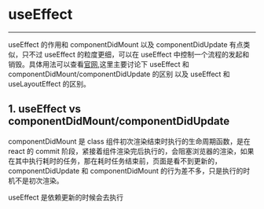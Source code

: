 # useEffect

---

useEffect 的作用和 componentDidMount 以及 componentDidUpdate 有点类似，只不过 useEffect 的粒度更细，可以在 useEffect 中控制一个流程的发起和销毁。具体用法可以查看[官网](https://zh-hans.reactjs.org/docs/hooks-effect.html),这里主要讨论下 useEffect 和 componentDidMount/componentDidUpdate 的区别 以及 useEffect 和 useLayoutEffect 的区别。

## 1. useEffect vs componentDidMount/componentDidUpdate

componentDidMount 是 class 组件初次渲染结束时执行的生命周期函数，是在 react 的 commit 阶段，紧接着组件渲染完后执行的，会阻塞浏览器的渲染，如果在其中执行耗时的任务，那在耗时任务结束前，页面是看不到更新的，componentDidUpdate 和 componentDidMount 的行为差不多，只是执行的时机不是初次渲染。

useEffect 是依赖更新的时候会去执行
